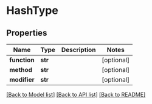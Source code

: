 # HashType

## Properties
Name | Type | Description | Notes
------------ | ------------- | ------------- | -------------
**function** | **str** |  | [optional] 
**method** | **str** |  | [optional] 
**modifier** | **str** |  | [optional] 

[[Back to Model list]](../README.md#documentation-for-models) [[Back to API list]](../README.md#documentation-for-api-endpoints) [[Back to README]](../README.md)

